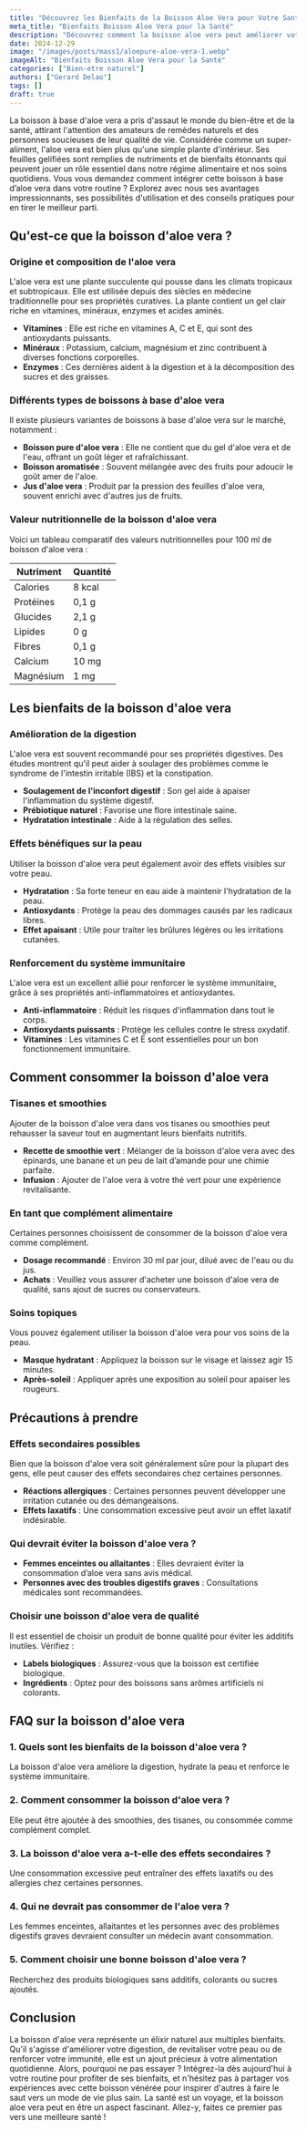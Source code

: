 ```yaml
---
title: "Découvrez les Bienfaits de la Boisson Aloe Vera pour Votre Santé"
meta_title: "Bienfaits Boisson Aloe Vera pour la Santé"
description: "Découvrez comment la boisson aloe vera peut améliorer votre santé, favoriser la digestion et revitaliser votre peau."
date: 2024-12-29
image: "/images/posts/mass1/aloepure-aloe-vera-1.webp"
imageAlt: "Bienfaits Boisson Aloe Vera pour la Santé"
categories: ["Bien-etre naturel"]
authors: ["Gerard Delao"]
tags: []
draft: true
---
```


La boisson à base d'aloe vera a pris d'assaut le monde du bien-être et de la santé, attirant l'attention des amateurs de remèdes naturels et des personnes soucieuses de leur qualité de vie. Considérée comme un super-aliment, l'aloe vera est bien plus qu'une simple plante d'intérieur. Ses feuilles gelifiées sont remplies de nutriments et de bienfaits étonnants qui peuvent jouer un rôle essentiel dans notre régime alimentaire et nos soins quotidiens. Vous vous demandez comment intégrer cette boisson à base d’aloe vera dans votre routine ? Explorez avec nous ses avantages impressionnants, ses possibilités d'utilisation et des conseils pratiques pour en tirer le meilleur parti.

## Qu'est-ce que la boisson d'aloe vera ?

### Origine et composition de l'aloe vera

L'aloe vera est une plante succulente qui pousse dans les climats tropicaux et subtropicaux. Elle est utilisée depuis des siècles en médecine traditionnelle pour ses propriétés curatives. La plante contient un gel clair riche en vitamines, minéraux, enzymes et acides aminés.

- **Vitamines** : Elle est riche en vitamines A, C et E, qui sont des antioxydants puissants.
- **Minéraux** : Potassium, calcium, magnésium et zinc contribuent à diverses fonctions corporelles.
- **Enzymes** : Ces dernières aident à la digestion et à la décomposition des sucres et des graisses.

### Différents types de boissons à base d'aloe vera

Il existe plusieurs variantes de boissons à base d'aloe vera sur le marché, notamment :

- **Boisson pure d'aloe vera** : Elle ne contient que du gel d'aloe vera et de l'eau, offrant un goût léger et rafraîchissant.
- **Boisson aromatisée** : Souvent mélangée avec des fruits pour adoucir le goût amer de l'aloe.
- **Jus d'aloe vera** : Produit par la pression des feuilles d'aloe vera, souvent enrichi avec d'autres jus de fruits.

### Valeur nutritionnelle de la boisson d'aloe vera

Voici un tableau comparatif des valeurs nutritionnelles pour 100 ml de boisson d'aloe vera :

| Nutriment       | Quantité   |
|----------------|------------|
| Calories       | 8 kcal     |
| Protéines      | 0,1 g      |
| Glucides       | 2,1 g      |
| Lipides        | 0 g        |
| Fibres         | 0,1 g      |
| Calcium        | 10 mg      |
| Magnésium      | 1 mg       |

## Les bienfaits de la boisson d'aloe vera

### Amélioration de la digestion

L'aloe vera est souvent recommandé pour ses propriétés digestives. Des études montrent qu'il peut aider à soulager des problèmes comme le syndrome de l'intestin irritable (IBS) et la constipation.

- **Soulagement de l'inconfort digestif** : Son gel aide à apaiser l'inflammation du système digestif.
- **Prébiotique naturel** : Favorise une flore intestinale saine.
- **Hydratation intestinale** : Aide à la régulation des selles.

### Effets bénéfiques sur la peau

Utiliser la boisson d'aloe vera peut également avoir des effets visibles sur votre peau.

- **Hydratation** : Sa forte teneur en eau aide à maintenir l'hydratation de la peau.
- **Antioxydants** : Protège la peau des dommages causés par les radicaux libres.
- **Effet apaisant** : Utile pour traiter les brûlures légères ou les irritations cutanées.

### Renforcement du système immunitaire

L'aloe vera est un excellent allié pour renforcer le système immunitaire, grâce à ses propriétés anti-inflammatoires et antioxydantes.

- **Anti-inflammatoire** : Réduit les risques d'inflammation dans tout le corps.
- **Antioxydants puissants** : Protège les cellules contre le stress oxydatif.
- **Vitamines** : Les vitamines C et E sont essentielles pour un bon fonctionnement immunitaire.

## Comment consommer la boisson d'aloe vera

### Tisanes et smoothies

Ajouter de la boisson d'aloe vera dans vos tisanes ou smoothies peut rehausser la saveur tout en augmentant leurs bienfaits nutritifs.

- **Recette de smoothie vert** : Mélanger de la boisson d'aloe vera avec des épinards, une banane et un peu de lait d’amande pour une chimie parfaite.
- **Infusion** : Ajouter de l'aloe vera à votre thé vert pour une expérience revitalisante.

### En tant que complément alimentaire

Certaines personnes choisissent de consommer de la boisson d'aloe vera comme complément.

- **Dosage recommandé** : Environ 30 ml par jour, dilué avec de l'eau ou du jus.
- **Achats** : Veuillez vous assurer d'acheter une boisson d'aloe vera de qualité, sans ajout de sucres ou conservateurs.

### Soins topiques

Vous pouvez également utiliser la boisson d'aloe vera pour vos soins de la peau.

- **Masque hydratant** : Appliquez la boisson sur le visage et laissez agir 15 minutes.
- **Après-soleil** : Appliquer après une exposition au soleil pour apaiser les rougeurs.

## Précautions à prendre

### Effets secondaires possibles

Bien que la boisson d'aloe vera soit généralement sûre pour la plupart des gens, elle peut causer des effets secondaires chez certaines personnes.

- **Réactions allergiques** : Certaines personnes peuvent développer une irritation cutanée ou des démangeaisons.
- **Effets laxatifs** : Une consommation excessive peut avoir un effet laxatif indésirable.

### Qui devrait éviter la boisson d'aloe vera ?

- **Femmes enceintes ou allaitantes** : Elles devraient éviter la consommation d’aloe vera sans avis médical.
- **Personnes avec des troubles digestifs graves** : Consultations médicales sont recommandées.

### Choisir une boisson d'aloe vera de qualité

Il est essentiel de choisir un produit de bonne qualité pour éviter les additifs inutiles. Vérifiez :

- **Labels biologiques** : Assurez-vous que la boisson est certifiée biologique.
- **Ingrédients** : Optez pour des boissons sans arômes artificiels ni colorants.

## FAQ sur la boisson d'aloe vera

### 1. Quels sont les bienfaits de la boisson d'aloe vera ?
La boisson d'aloe vera améliore la digestion, hydrate la peau et renforce le système immunitaire.

### 2. Comment consommer la boisson d'aloe vera ?
Elle peut être ajoutée à des smoothies, des tisanes, ou consommée comme complément complet.

### 3. La boisson d'aloe vera a-t-elle des effets secondaires ?
Une consommation excessive peut entraîner des effets laxatifs ou des allergies chez certaines personnes.

### 4. Qui ne devrait pas consommer de l'aloe vera ?
Les femmes enceintes, allaitantes et les personnes avec des problèmes digestifs graves devraient consulter un médecin avant consommation.

### 5. Comment choisir une bonne boisson d'aloe vera ?
Recherchez des produits biologiques sans additifs, colorants ou sucres ajoutés.

## Conclusion

La boisson d'aloe vera représente un élixir naturel aux multiples bienfaits. Qu'il s'agisse d'améliorer votre digestion, de revitaliser votre peau ou de renforcer votre immunité, elle est un ajout précieux à votre alimentation quotidienne. Alors, pourquoi ne pas essayer ? Intégrez-la dès aujourd'hui à votre routine pour profiter de ses bienfaits, et n'hésitez pas à partager vos expériences avec cette boisson vénérée pour inspirer d'autres à faire le saut vers un mode de vie plus sain. La santé est un voyage, et la boisson aloe vera peut en être un aspect fascinant. Allez-y, faites ce premier pas vers une meilleure santé !

